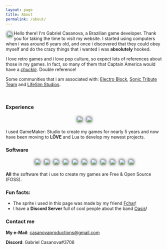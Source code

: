 ```yaml
---
layout: page
title: About
permalink: /about/
---
```


<!-- Set custom CSS style-->
<style>
    img#shadow {
        filter: drop-shadow(0px 0px 5px #222); 
        margin: 5px 5px 5px 5px;
    }

    div#center {
        text-align: center;
    }
</style>

<img id="shadow" src="../images/about/casanova.png" align="left">

Hello there! I'm Gabriel Casanova, a Brazilian game developer. Thank you for taking the time to visit my website. I started using computers when i was around 6 years old, and once i discovered that they could obey myself and do the crazy things that i wanted i was **absolutely** hooked. 

I love retro games and i love pop culture, so expect lots of references about those in my games. In fact, so many of them that Captain America would have a [*chuckle*](https://www.youtube.com/watch?v=fzZNWqUJuA4). Double reference!

Some communities that i am associated with: [Electro Block](https://twitter.com/electro_block), [Sonic Tribute Team](https://sites.google.com/view/sonic-frost-fangame) and [LifeSim Studios](https://github.com/LifeSimStudios).

<br>

### Experience
<div id = "center" >
    <img id="shadow" src="../images/about/logo_gms.png">
    <img id="shadow" src="../images/about/logo_love2d.png">
</div>

I used GameMaker: Studio to create my games for nearly 5 years and now have been moving to **LÖVE** and Lua to develop my newest projects.


### Software
<div id = "center" >
    <img id="shadow" src="../images/about/logo_debian.png">
    <img id="shadow" src="../images/about/logo_vscode.png">
    <img id="shadow" src="../images/about/logo_tiled.png">
    <img id="shadow" src="../images/about/logo_aseprite.png">
    <img id="shadow" src="../images/about/logo_gimp.png">
    <img id="shadow" src="../images/about/logo_krita.png">
    <img id="shadow" src="../images/about/logo_audacity.png">
    <img id="shadow" src="../images/about/logo_kdenlive.png">
    <img id="shadow" src="../images/about/logo_ssr.png">
    <img id="shadow" src="../images/about/logo_lmms.png">
    <img id="shadow" src="../images/about/logo_git.png">
</div>

**All** the software that i use to create my games are Free & Open Source (FOSS).

### Fun facts:
* The sprite i used in this page was made by my friend [Fchar](https://twitter.com/fcharotario)!
* I have a **Discord Server** full of cool people about the band [Oasis](https://discord.gg/GNvXRTX)!

### Contact me
**My e-Mail**: [casanovaproductions@gmail.com](mailto:casanovaproductions@gmail.com)

**Discord**: Gabriel Casanova#3706